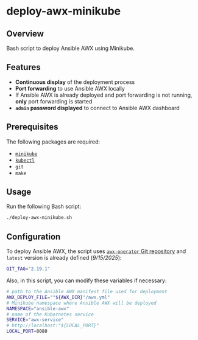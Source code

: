 # deploy-awx-minikube

## Overview

Bash script to deploy Ansible AWX using Minikube.

## Features

- **Continuous display** of the deployment process
- **Port forwarding** to use Ansible AWX locally
- If Ansible AWX is already deployed and port forwarding is not running, **only** port forwarding is started
- **`admin` password displayed** to connect to Ansible AWX dashboard

## Prerequisites

The following packages are required:

- [`minikube`](https://minikube.sigs.k8s.io/docs/start/?arch=%2Flinux%2Fx86-64%2Fstable%2Fbinary+download)
- [`kubectl`](https://kubernetes.io/docs/tasks/tools/install-kubectl-linux/#install-kubectl-binary-with-curl-on-linux)
- `git`
- `make`

## Usage

Run the following Bash script:

```bash
./deploy-awx-minikube.sh
```

## Configuration

To deploy Ansible AWX, the script uses [`awx-operator` Git repository](https://github.com/ansible/awx-operator/releases) and `latest` version is already defined (*9/15/2025*):

```bash
GIT_TAG="2.19.1"
```

Also, in this script, you can modify these variables if necessary:

```bash
# path to the Ansible AWX manifest file used for deployment
AWX_DEPLOY_FILE=""${AWX_DIR}"/awx.yml"
# Minikube namespace where Ansible AWX will be deployed
NAMESPACE="ansible-awx"
# name of the Kubernetes service
SERVICE="awx-service"
# http://localhost:"${LOCAL_PORT}"
LOCAL_PORT=8080
```
